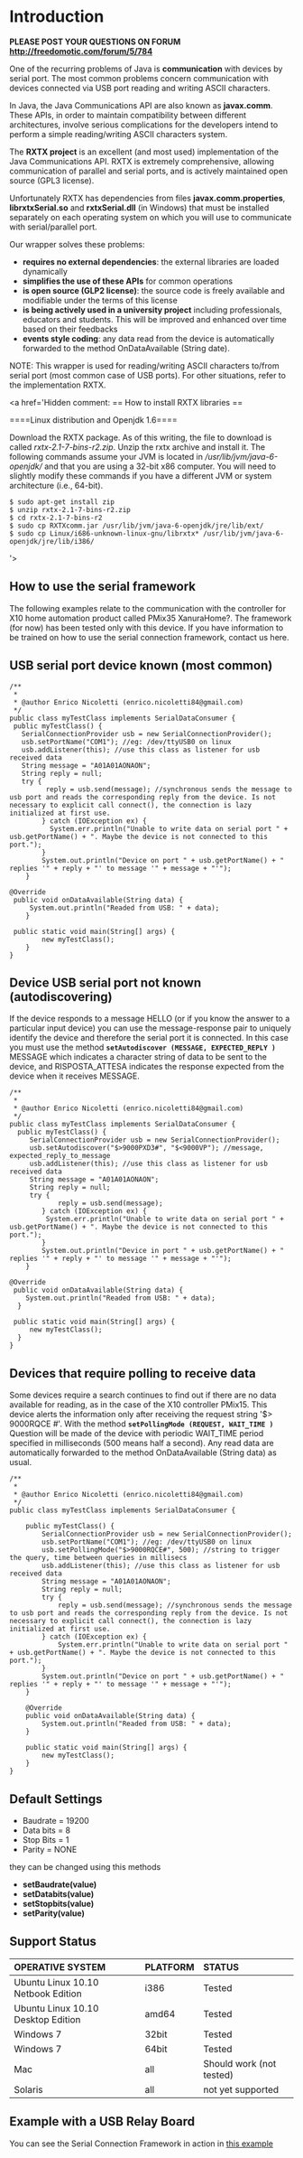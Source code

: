 # Introduction #

**PLEASE POST YOUR QUESTIONS ON FORUM http://freedomotic.com/forum/5/784**

One of the recurring problems of Java is **communication** with devices by serial port. The most common problems concern communication with devices connected via USB port reading and writing ASCII characters.

In Java, the Java Communications API are also known as **javax.comm**. These APIs, in order to maintain compatibility between different architectures, involve serious complications for the developers intend to perform a simple reading/writing ASCII characters system.

The **RXTX project** is an excellent (and most used) implementation of the Java Communications API. RXTX is extremely comprehensive, allowing communication of parallel and serial ports, and is actively maintained open source (GPL3 license).

Unfortunately RXTX has dependencies from files **javax.comm.properties**, **librxtxSerial.so** and **rxtxSerial.dll** (in Windows) that must be installed separately on each operating system on which you will use to communicate with serial/parallel port.

Our wrapper solves these problems:

  * **requires no external dependencies**: the external libraries are loaded dynamically
  * **simplifies the use of these APIs** for common operations
  * **is open source (GLP2 license)**: the source code is freely available and modifiable under the terms of this license
  * **is being actively used in a university project** including professionals, educators and students. This will be improved and enhanced over time based on their feedbacks
  * **events style coding**: any data read from the device is automatically forwarded to the method OnDataAvailable (String date).

NOTE: This wrapper is used for reading/writing ASCII characters to/from serial port (most common case of USB ports). For other situations, refer to the implementation RXTX.


<a href='Hidden comment: 
== How to install RXTX libraries ==

====Linux distribution and Openjdk 1.6====

Download the RXTX package. As of this writing, the file to download is called *rxtx-2.1-7-bins-r2.zip*.
Unzip the rxtx archive and install it. The following commands assume your JVM is located in *_/usr/lib/jvm/java-6-openjdk/_* and that you are using a 32-bit x86 computer. You will need to slightly modify these commands if you have a different JVM or system architecture (i.e., 64-bit).

```
$ sudo apt-get install zip
$ unzip rxtx-2.1-7-bins-r2.zip
$ cd rxtx-2.1-7-bins-r2
$ sudo cp RXTXcomm.jar /usr/lib/jvm/java-6-openjdk/jre/lib/ext/
$ sudo cp Linux/i686-unknown-linux-gnu/librxtx* /usr/lib/jvm/java-6-openjdk/jre/lib/i386/
```
'></a>

## How to use the serial framework ##

The following examples relate to the communication with the controller for X10 home automation product called PMix35 XanuraHome?. The framework (for now) has been tested only with this device. If you have information to be trained on how to use the serial connection framework, contact us here.


## USB serial port device known (most common) ##

```
/**
 *
 * @author Enrico Nicoletti (enrico.nicoletti84@gmail.com)
 */
public class myTestClass implements SerialDataConsumer {
 public myTestClass() {
   SerialConnectionProvider usb = new SerialConnectionProvider();
   usb.setPortName("COM1"); //eg: /dev/ttyUSB0 on linux
   usb.addListener(this); //use this class as listener for usb received data
   String message = "A01A01AONAON";
   String reply = null;
   try {
         reply = usb.send(message); //synchronous sends the message to usb port and reads the corresponding reply from the device. Is not necessary to explicit call connect(), the connection is lazy initialized at first use.
        } catch (IOException ex) {
          System.err.println("Unable to write data on serial port " + usb.getPortName() + ". Maybe the device is not connected to this port.");
        }
        System.out.println("Device on port " + usb.getPortName() + " replies '" + reply + "' to message '" + message + "'");
    }

@Override
 public void onDataAvailable(String data) {
     System.out.println("Readed from USB: " + data);
    }

 public static void main(String[] args) {
        new myTestClass();
    }
}
```

## Device USB serial port not known (autodiscovering) ##

If the device responds to a message HELLO (or if you know the answer to a particular input device) you can use the message-response pair to uniquely identify the device and therefore the serial port it is connected.
In this case you must use the method
**`setAutodiscover (MESSAGE, EXPECTED_REPLY )`**
MESSAGE which indicates a character string of data to be sent to the device, and RISPOSTA\_ATTESA indicates the response expected from the device when it receives MESSAGE.

```
/**
 *
 * @author Enrico Nicoletti (enrico.nicoletti84@gmail.com)
 */
public class myTestClass implements SerialDataConsumer {
  public myTestClass() {
     SerialConnectionProvider usb = new SerialConnectionProvider();
     usb.setAutodiscover("$>9000PXD3#", "$<9000VP"); //message, expected_reply_to_message
     usb.addListener(this); //use this class as listener for usb received data
     String message = "A01A01AONAON";
     String reply = null;
     try {
            reply = usb.send(message);
        } catch (IOException ex) {
         System.err.println("Unable to write data on serial port " + usb.getPortName() + ". Maybe the device is not connected to this port.");
        }
        System.out.println("Device in port " + usb.getPortName() + " replies '" + reply + "' to message '" + message + "'");
    }

@Override
 public void onDataAvailable(String data) {
    System.out.println("Readed from USB: " + data);
  }

 public static void main(String[] args) {
     new myTestClass();
  }
}
```

## Devices that require polling to receive data ##

Some devices require a search continues to find out if there are no data available for reading, as in the case of the X10 controller PMix15. This device alerts the information only after receiving the request string '$> 9000RQCE #'. With the method
**`setPollingMode (REQUEST, WAIT_TIME )`**
Question will be made ​​of the device with periodic WAIT\_TIME period specified in milliseconds (500 means half a second). Any read data are automatically forwarded to the method OnDataAvailable (String data) as usual.

```
/**
 *
 * @author Enrico Nicoletti (enrico.nicoletti84@gmail.com)
 */
public class myTestClass implements SerialDataConsumer {

    public myTestClass() {
        SerialConnectionProvider usb = new SerialConnectionProvider();
        usb.setPortName("COM1"); //eg: /dev/ttyUSB0 on linux
        usb.setPollingMode("$>9000RQCE#", 500); //string to trigger the query, time between queries in millisecs 
        usb.addListener(this); //use this class as listener for usb received data
        String message = "A01A01AONAON";
        String reply = null;
        try {
            reply = usb.send(message); //synchronous sends the message to usb port and reads the corresponding reply from the device. Is not necessary to explicit call connect(), the connection is lazy initialized at first use.
        } catch (IOException ex) {
            System.err.println("Unable to write data on serial port " + usb.getPortName() + ". Maybe the device is not connected to this port.");
        }
        System.out.println("Device on port " + usb.getPortName() + " replies '" + reply + "' to message '" + message + "'");
    }

    @Override
    public void onDataAvailable(String data) {
        System.out.println("Readed from USB: " + data);
    }

    public static void main(String[] args) {
        new myTestClass();
    }
}
```

## Default Settings ##


  * Baudrate = 19200
  * Data bits = 8
  * Stop Bits = 1
  * Parity = NONE

they can be changed using this methods
  * **setBaudrate(value)**
  * **setDatabits(value)**
  * **setStopbits(value)**
  * **setParity(value)**

## Support Status ##

| **OPERATIVE SYSTEM** | **PLATFORM** | **STATUS** |
|:---------------------|:-------------|:-----------|
| Ubuntu Linux 10.10 Netbook Edition | i386 | Tested |
| Ubuntu Linux 10.10 Desktop Edition | amd64 | Tested |
| Windows 7 | 32bit | Tested |
| Windows 7 | 64bit | Tested |
| Mac | all | Should work (not tested) |
| Solaris | all | not yet supported |



## Example with a USB Relay Board ##

You can see the Serial Connection Framework in action in [this example](http://code.google.com/p/freedomotic/wiki/SerialPlugin)